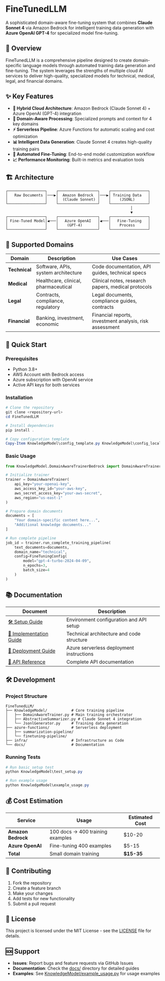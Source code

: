 # FineTunedLLM

A sophisticated domain-aware fine-tuning system that combines **Claude Sonnet 4** via Amazon Bedrock for intelligent training data generation with **Azure OpenAI GPT-4** for specialized model fine-tuning.

## 🚀 Overview

FineTunedLLM is a comprehensive pipeline designed to create domain-specific language models through automated training data generation and fine-tuning. The system leverages the strengths of multiple cloud AI services to deliver high-quality, specialized models for technical, medical, legal, and financial domains.

## ✨ Key Features

- **🔄 Hybrid Cloud Architecture**: Amazon Bedrock (Claude Sonnet 4) + Azure OpenAI (GPT-4) integration
- **🎯 Domain-Aware Processing**: Specialized prompts and context for 4 key domains
- **⚡ Serverless Pipeline**: Azure Functions for automatic scaling and cost optimization
- **📊 Intelligent Data Generation**: Claude Sonnet 4 creates high-quality training pairs
- **🔧 Automated Fine-Tuning**: End-to-end model customization workflow
- **📈 Performance Monitoring**: Built-in metrics and evaluation tools

## 🏗️ Architecture

```
┌─────────────────┐    ┌──────────────────┐    ┌─────────────────┐
│   Raw Documents │───▶│  Amazon Bedrock  │───▶│ Training Data   │
│                 │    │  (Claude Sonnet) │    │    (JSONL)      │
└─────────────────┘    └──────────────────┘    └─────────────────┘
                                                         │
                                                         ▼
┌─────────────────┐    ┌──────────────────┐    ┌─────────────────┐
│ Fine-Tuned Model│◀───│   Azure OpenAI   │◀───│   Fine-Tuning   │
│                 │    │    (GPT-4)       │    │    Process      │
└─────────────────┘    └──────────────────┘    └─────────────────┘
```

## 🎯 Supported Domains

| Domain | Description | Use Cases |
|--------|-------------|-----------|
| **Technical** | Software, APIs, system architecture | Code documentation, API guides, technical specs |
| **Medical** | Healthcare, clinical, pharmaceutical | Clinical notes, research papers, medical protocols |
| **Legal** | Contracts, compliance, regulatory | Legal documents, compliance guides, contracts |
| **Financial** | Banking, investment, economic | Financial reports, investment analysis, risk assessment |

## 🚀 Quick Start

### Prerequisites

- Python 3.8+
- AWS Account with Bedrock access
- Azure subscription with OpenAI service
- Active API keys for both services

### Installation

```powershell
# Clone the repository
git clone <repository-url>
cd FineTunedLLM

# Install dependencies
pip install .

# Copy configuration template
Copy-Item KnowledgeModel\config_template.py KnowledgeModel\config_local.py
```

### Basic Usage

```python
from KnowledgeModel.DomainAwareTrainerBedrock import DomainAwareTrainer, FineTuningConfig

# Initialize trainer
trainer = DomainAwareTrainer(
    api_key="your-openai-key",
    aws_access_key_id="your-aws-key",
    aws_secret_access_key="your-aws-secret",
    aws_region="us-east-1"
)

# Prepare domain documents
documents = [
    "Your domain-specific content here...",
    "Additional knowledge documents..."
]

# Run complete pipeline
job_id = trainer.run_complete_training_pipeline(
    text_documents=documents,
    domain_name="technical",
    config=FineTuningConfig(
        model="gpt-4-turbo-2024-04-09",
        n_epochs=3,
        batch_size=4
    )
)
```

## 📚 Documentation

| Document | Description |
|----------|-------------|
| [🛠️ Setup Guide](docs/SETUP.md) | Environment configuration and API setup |
| [📖 Implementation Guide](docs/Implementation.md) | Technical architecture and code structure |
| [🚀 Deployment Guide](docs/DEPLOYMENT.md) | Azure serverless deployment instructions |
| [🔧 API Reference](docs/API.md) | Complete API documentation |

## 🛠️ Development

### Project Structure

```
FineTunedLLM/
├── KnowledgeModel/           # Core training pipeline
│   ├── DomainAwareTrainer.py # Main training orchestrator
│   ├── AbstractiveSummarizer.py # Claude Sonnet 4 integration
│   └── JsonlGenerator.py     # Training data generation
├── azure-functions/          # Serverless deployment
│   ├── summarization-pipeline/
│   └── finetuning-pipeline/
├── infra/                    # Infrastructure as Code
└── docs/                     # Documentation
```

### Running Tests

```powershell
# Run basic setup test
python KnowledgeModel\test_setup.py

# Run example usage
python KnowledgeModel\example_usage.py
```

## 💰 Cost Estimation

| Service | Usage | Estimated Cost |
|---------|-------|----------------|
| **Amazon Bedrock** | 100 docs → 400 training examples | $10-20 |
| **Azure OpenAI** | Fine-tuning 400 examples | $5-15 |
| **Total** | Small domain training | **$15-35** |

## 🤝 Contributing

1. Fork the repository
2. Create a feature branch
3. Make your changes
4. Add tests for new functionality
5. Submit a pull request

## 📄 License

This project is licensed under the MIT License - see the [LICENSE](LICENSE) file for details.

## 🆘 Support

- **Issues**: Report bugs and feature requests via GitHub Issues
- **Documentation**: Check the [docs/](docs/) directory for detailed guides
- **Examples**: See [KnowledgeModel/example_usage.py](KnowledgeModel/example_usage.py) for usage examples
